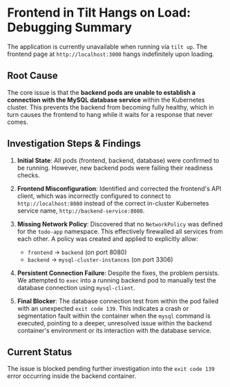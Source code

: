 # Frontend in Tilt Hangs on Load: Debugging Summary

The application is currently unavailable when running via `tilt up`. The frontend page at `http://localhost:3000` hangs indefinitely upon loading.

## Root Cause

The core issue is that the **backend pods are unable to establish a connection with the MySQL database service** within the Kubernetes cluster. This prevents the backend from becoming fully healthy, which in turn causes the frontend to hang while it waits for a response that never comes.

## Investigation Steps & Findings

1.  **Initial State**: All pods (frontend, backend, database) were confirmed to be running. However, new backend pods were failing their readiness checks.

2.  **Frontend Misconfiguration**: Identified and corrected the frontend's API client, which was incorrectly configured to connect to `http://localhost:8080` instead of the correct in-cluster Kubernetes service name, `http://backend-service:8080`.

3.  **Missing Network Policy**: Discovered that no `NetworkPolicy` was defined for the `todo-app` namespace. This effectively firewalled all services from each other. A policy was created and applied to explicitly allow:
    *   `frontend` → `backend` (on port 8080)
    *   `backend` → `mysql-cluster-instances` (on port 3306)

4.  **Persistent Connection Failure**: Despite the fixes, the problem persists. We attempted to `exec` into a running backend pod to manually test the database connection using `mysql-client`.

5.  **Final Blocker**: The database connection test from within the pod failed with an unexpected `exit code 139`. This indicates a crash or segmentation fault within the container when the `mysql` command is executed, pointing to a deeper, unresolved issue within the backend container's environment or its interaction with the database service.

## Current Status

The issue is blocked pending further investigation into the `exit code 139` error occurring inside the backend container.
